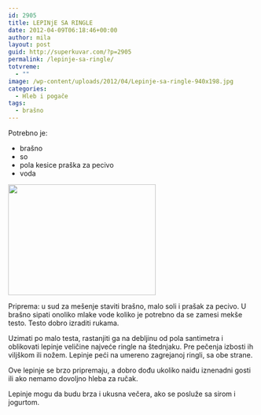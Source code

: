 ```yaml
---
id: 2905
title: LEPINjE SA RINGLE
date: 2012-04-09T06:18:46+00:00
author: mila
layout: post
guid: http://superkuvar.com/?p=2905
permalink: /lepinje-sa-ringle/
totvreme:
  - ""
image: /wp-content/uploads/2012/04/Lepinje-sa-ringle-940x198.jpg
categories:
  - Hleb i pogače
tags:
  - brašno
---
```

Potrebno je:

  * brašno
  * so
  * pola kesice praška za pecivo
  * voda

<img class="alignnone size-medium wp-image-2909" title="Lepinje sa ringle" src="//superkuvar.com/wp-content/uploads/2012/04/Lepinje-sa-ringle-300x225.jpg" alt="" width="300" height="225" /> 

Priprema: u sud za mešenje staviti brašno, malo soli i prašak za pecivo. U brašno sipati onoliko mlake vode koliko je potrebno da se zamesi mekše testo. Testo dobro izraditi rukama.

Uzimati po malo testa, rastanjiti ga na debljinu od pola santimetra i oblikovati lepinje veličine najveće ringle na štednjaku. Pre pečenja izbosti ih viljškom ili nožem. Lepinje peći na umereno zagrejanoj ringli, sa obe strane.

Ove lepinje se brzo pripremaju, a dobro dođu ukoliko naiđu iznenadni gosti ili ako nemamo dovoljno hleba za ručak.

Lepinje mogu da budu brza i ukusna večera, ako se posluže sa sirom i jogurtom.